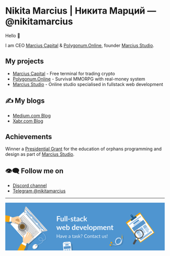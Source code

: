 # Nikita Marcius | Никита Марций — @nikitamarcius

Hello 👋

I am CEO [Marcius Capital](//marcius.capital) & [Polygonum.Online](//Polygonum.Online), founder [Marcius Studio](//marcius.studio). 

## My projects

* [Marcius Capital](//marcius.capital) - Free terminal for trading crypto
* [Polygonum.Online](//polygonum.online) - Survival MMORPG with real-money system
* [Marcius Studio](//marcius.studio) - Online studio specialised in fullstack web development


## ✍ My blogs

* [Medium.com Blog](https://medium.com/marcius-studio)
* [Xabr.com Blog](https://habr.com/ru/users/nikitamarcius/)

## Achievements

Winner a [Presidential Grant](//xn--80afcdbalict6afooklqi5o.xn--p1ai/public/application/item?id=558E50BC-ABF6-4142-8B88-6E4E59F001BC) for the education of orphans programming and design as part of [Marcius Studio](//marcius.studio).

## 👁‍🗨 Follow me on

* [Discord channel](https://discordapp.com/invite/DaWfrPx)
* [Telegram @nikitamarcius](https://t.me/nikitamarcius)

___


<a href="//marcius.studio" target="_blank">
<img src="/banner.svg">
</a>
